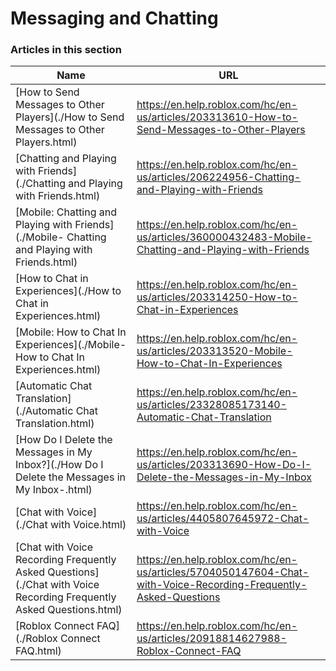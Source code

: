 # Messaging and Chatting  
### Articles in this section
Name|URL
-|-
[How to Send Messages to Other Players](./How to Send Messages to Other Players.html) |https://en.help.roblox.com/hc/en-us/articles/203313610-How-to-Send-Messages-to-Other-Players
[Chatting and Playing with Friends](./Chatting and Playing with Friends.html) |https://en.help.roblox.com/hc/en-us/articles/206224956-Chatting-and-Playing-with-Friends
[Mobile: Chatting and Playing with Friends](./Mobile- Chatting and Playing with Friends.html) |https://en.help.roblox.com/hc/en-us/articles/360000432483-Mobile-Chatting-and-Playing-with-Friends
[How to Chat in Experiences](./How to Chat in Experiences.html) |https://en.help.roblox.com/hc/en-us/articles/203314250-How-to-Chat-in-Experiences
[Mobile: How to Chat In Experiences](./Mobile- How to Chat In Experiences.html) |https://en.help.roblox.com/hc/en-us/articles/203313520-Mobile-How-to-Chat-In-Experiences
[Automatic Chat Translation](./Automatic Chat Translation.html) |https://en.help.roblox.com/hc/en-us/articles/23328085173140-Automatic-Chat-Translation
[How Do I Delete the Messages in My Inbox?](./How Do I Delete the Messages in My Inbox-.html) |https://en.help.roblox.com/hc/en-us/articles/203313690-How-Do-I-Delete-the-Messages-in-My-Inbox
[Chat with Voice](./Chat with Voice.html) |https://en.help.roblox.com/hc/en-us/articles/4405807645972-Chat-with-Voice
[Chat with Voice Recording Frequently Asked Questions](./Chat with Voice Recording Frequently Asked Questions.html) |https://en.help.roblox.com/hc/en-us/articles/5704050147604-Chat-with-Voice-Recording-Frequently-Asked-Questions
[Roblox Connect FAQ](./Roblox Connect FAQ.html) |https://en.help.roblox.com/hc/en-us/articles/20918814627988-Roblox-Connect-FAQ